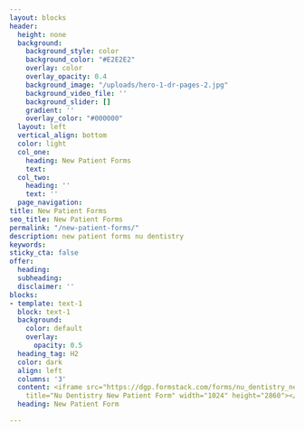 ```yaml
---
layout: blocks
header:
  height: none
  background:
    background_style: color
    background_color: "#E2E2E2"
    overlay: color
    overlay_opacity: 0.4
    background_image: "/uploads/hero-1-dr-pages-2.jpg"
    background_video_file: ''
    background_slider: []
    gradient: ''
    overlay_color: "#000000"
  layout: left
  vertical_align: bottom
  color: light
  col_one:
    heading: New Patient Forms
    text: 
  col_two:
    heading: ''
    text: ''
  page_navigation: 
title: New Patient Forms
seo_title: New Patient Forms
permalink: "/new-patient-forms/"
description: new patient forms nu dentistry
keywords: 
sticky_cta: false
offer:
  heading: 
  subheading: 
  disclaimer: ''
blocks:
- template: text-1
  block: text-1
  background:
    color: default
    overlay:
      opacity: 0.5
  heading_tag: H2
  color: dark
  align: left
  columns: '3'
  content: <iframe src="https://dgp.formstack.com/forms/nu_dentistry_new_patient_form"
    title="Nu Dentistry New Patient Form" width="1024" height="2860"></iframe>
  heading: New Patient Form

---
```

